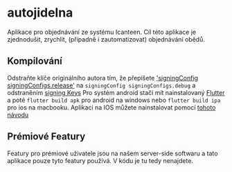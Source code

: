 # autojidelna

Aplikace pro objednávání ze systému Icanteen. Cíl této aplikace je zjednodušit, zrychlit, (případně i zautomatizovat) objednávání obědů.

## Kompilování

            
Odstraňte klíče originálního autora tím, že přepíšete ['signingConfig signingConfigs.release'](https://github.com/tpkowastaken/autojidelna/blob/35ed7ff2f0dec0c4582973b6c5b111dea43f2a0b/android/app/build.gradle#L72) na ```signingConfig signingConfigs.debug``` a odstraněním [signing Keys]()
Pro systém android stačí mít nainstalovaný [Flutter](https://docs.flutter.dev/get-started/install) a poté ```flutter build apk``` pro android na windows nebo ```flutter build ipa``` pro ios na macbooku. Aplikaci na IOS můžete nainstalovat pomocí [tohoto návodu](https://chrunos.com/install-ipa-on-iphone/)

## Prémiové Featury

Featury pro prémiové uživatele jsou na našem server-side softwaru a tato aplikace pouze tyto featury používá. V kódu je tu tedy nenajdete.
